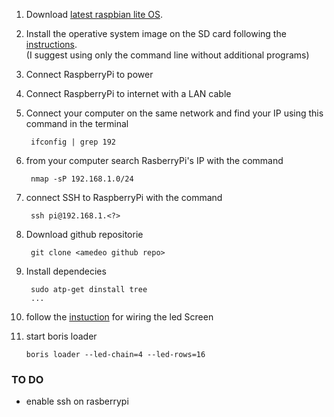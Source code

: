1) Download
[latest raspbian lite OS](https://downloads.raspberrypi.org/raspbian_lite_latest).

2) Install the operative system image on the SD card following the [instructions](https://www.raspberrypi.org/documentation/installation/installing-images/mac.md).<br>
(I suggest using only the command line without additional programs)

3) Connect RaspberryPi to power 

4) Connect RaspberryPi to internet with a LAN cable

5) Connect your computer on the same network and find your IP using this command in the terminal

		ifconfig | grep 192

6) from your computer search RasberryPi's IP with the command
		
		nmap -sP 192.168.1.0/24

7) connect SSH to RaspberryPi with the command 
		
		ssh pi@192.168.1.<?>

8) Download github repositorie

		git clone <amedeo github repo>
		
9) Install dependecies
		
		sudo atp-get dinstall tree
		...

10) follow the [instuction](http://google.com) for wiring the led Screen

11) start boris loader 
		
		boris loader --led-chain=4 --led-rows=16
		
		
### TO DO
- enable ssh on rasberrypi
 